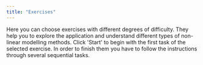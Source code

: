 ```yaml
---
title: "Exercises"
---
```


Here you can choose exercises with different degrees of difficulty. They help you to explore the application and understand different types of non-linear modelling methods. Click 'Start' to begin with the first task of the selected exercise. In order to finish them you have to follow the instructions through several sequential tasks.